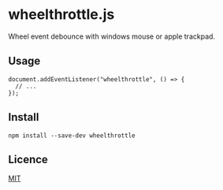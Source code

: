 wheelthrottle.js
====

Wheel event debounce with windows mouse or apple trackpad.

## Usage
```
document.addEventListener("wheelthrottle", () => {
  // ...
});
```

## Install

`
npm install --save-dev wheelthrottle
`

## Licence

[MIT](https://opensource.org/licenses/MIT)